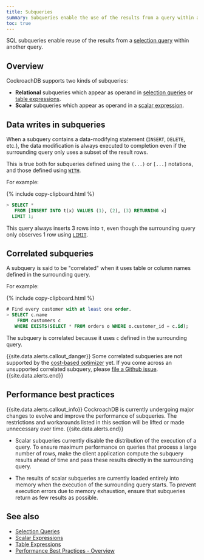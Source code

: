 ```yaml
---
title: Subqueries
summary: Subqueries enable the use of the results from a query within another query.
toc: true
---
```


SQL subqueries enable reuse of the results from a [selection query](selection-queries.html) within another query.


## Overview

CockroachDB supports two kinds of subqueries:

- **Relational** subqueries which appear as operand in [selection queries](selection-queries.html) or [table expressions](table-expressions.html).
- **Scalar** subqueries which appear as operand in a [scalar expression](scalar-expressions.html).

## Data writes in subqueries

When a subquery contains a data-modifying statement (`INSERT`,
`DELETE`, etc.), the data modification is always executed to
completion even if the surrounding query only uses a subset of the
result rows.

This is true both for subqueries defined using the `(...)` or `[...]`
notations, and those defined using
[`WITH`](common-table-expressions.html).

For example:

{% include copy-clipboard.html %}
~~~ sql
> SELECT *
   FROM [INSERT INTO t(x) VALUES (1), (2), (3) RETURNING x]
  LIMIT 1;
~~~

This query always inserts 3 rows into `t`, even though the surrounding
query only observes 1 row using [`LIMIT`](limit-offset.html).

## Correlated subqueries

A subquery is said to be "correlated" when it uses table or column
names defined in the surrounding query.

For example:

{% include copy-clipboard.html %}
~~~ sql
# Find every customer with at least one order.
> SELECT c.name
    FROM customers c
   WHERE EXISTS(SELECT * FROM orders o WHERE o.customer_id = c.id);
~~~

The subquery is correlated because it uses `c` defined in the
surrounding query.

{{site.data.alerts.callout_danger}}
Some correlated subqueries are not supported by the [cost-based optimizer](cost-based-optimizer.html) yet. If you come across an unsupported correlated subquery, please [file a Github issue](file-an-issue.html).
{{site.data.alerts.end}}

## Performance best practices

{{site.data.alerts.callout_info}}
CockroachDB is currently undergoing major changes to evolve and improve the performance of subqueries. The restrictions and workarounds listed in this section will be lifted or made unnecessary over time.
{{site.data.alerts.end}}

- Scalar subqueries currently disable the distribution of the execution of a query. To ensure maximum performance on queries that process a large number of rows, make the client application compute the subquery results ahead of time and pass these results directly in the surrounding query.

- The results of scalar subqueries are currently loaded entirely into memory when the execution of the surrounding query starts. To prevent execution errors due to memory exhaustion, ensure that subqueries return as few results as possible.

## See also

- [Selection Queries](selection-queries.html)
- [Scalar Expressions](scalar-expressions.html)
- [Table Expressions](table-expressions.html)
- [Performance Best Practices - Overview](performance-best-practices-overview.html)
